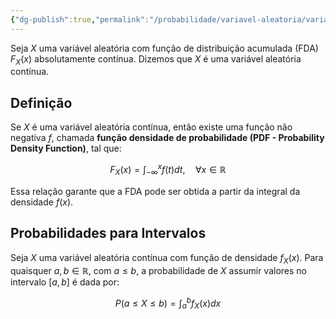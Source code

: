 ```yaml
---
{"dg-publish":true,"permalink":"/probabilidade/variavel-aleatoria/variavel-aleatoria-continua/","created":"2025-05-20T13:30:13.855-03:00"}
---
```



Seja $X$ uma variável aleatória com função de distribuição acumulada (FDA) $F_X(x)$ absolutamente contínua. Dizemos que $X$ é uma variável aleatória contínua.  

## Definição

Se $X$ é uma variável aleatória contínua, então existe uma função não negativa $f$, chamada **função densidade de probabilidade (PDF - Probability Density Function)**, tal que:  

$$
F_X(x) = \int_{-\infty}^{x} f(t) dt, \quad \forall x \in \mathbb{R}
$$

Essa relação garante que a FDA pode ser obtida a partir da integral da densidade $f(x)$.  

## Probabilidades para Intervalos

Seja $X$ uma variável aleatória contínua com função de densidade $f_X(x)$. Para quaisquer $a, b \in \mathbb{R}$, com $a \leq b$, a probabilidade de $X$ assumir valores no intervalo $[a, b]$ é dada por:

$$
P(a \leq X \leq b) = \int_a^b f_X(x) dx
$$
